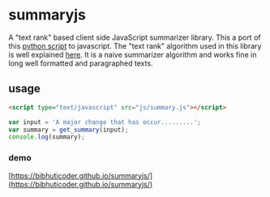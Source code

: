 # summaryjs
A "text rank" based client side JavaScript summarizer library. This a port of this [python script](https://gist.github.com/shlomibabluki/5473521) to javascript. The "text rank" algorithm used in this library is well explained 
[here](https://thetokenizer.com/2013/04/28/build-your-own-summary-tool/). It is a naive summarizer algorithm and works fine in long well formatted and paragraphed texts.

## usage

```html
<script type="text/javascript" src="js/summary.js"></script>
```

```javascript
var input = 'A major change that has occur.........';
var summary = get_summary(input);
console.log(summary);
```

### demo
[https://bibhuticoder.github.io/summaryjs/](https://bibhuticoder.github.io/summaryjs/)
